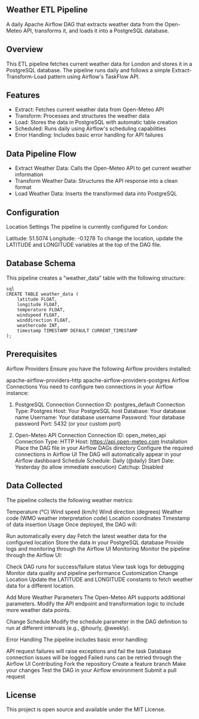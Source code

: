 ## Weather ETL Pipeline
A daily Apache Airflow DAG that extracts weather data from the Open-Meteo API, transforms it, and loads it into a PostgreSQL database.

## Overview
This ETL pipeline fetches current weather data for London and stores it in a PostgreSQL database. The pipeline runs daily and follows a simple Extract-Transform-Load pattern using Airflow's TaskFlow API.

## Features
- Extract: Fetches current weather data from Open-Meteo API
- Transform: Processes and structures the weather data
- Load: Stores the data in PostgreSQL with automatic table creation
- Scheduled: Runs daily using Airflow's scheduling capabilities
- Error Handling: Includes basic error handling for API failures

## Data Pipeline Flow
- Extract Weather Data: Calls the Open-Meteo API to get current weather information
- Transform Weather Data: Structures the API response into a clean format
- Load Weather Data: Inserts the transformed data into PostgreSQL

## Configuration
Location Settings
The pipeline is currently configured for London:

Latitude: 51.5074
Longitude: -0.1278
To change the location, update the LATITUDE and LONGITUDE variables at the top of the DAG file.

## Database Schema
This pipeline creates a "weather_data" table with the following structure:
```
sql
CREATE TABLE weather_data (
    latitude FLOAT,
    longitude FLOAT,
    temperature FLOAT,
    windspeed FLOAT,
    winddirection FLOAT,
    weathercode INT,
    timestamp TIMESTAMP DEFAULT CURRENT_TIMESTAMP
);
```

## Prerequisites
Airflow Providers
Ensure you have the following Airflow providers installed:

apache-airflow-providers-http
apache-airflow-providers-postgres
Airflow Connections
You need to configure two connections in your Airflow instance:

1. PostgreSQL Connection
Connection ID: postgres_default
Connection Type: Postgres
Host: Your PostgreSQL host
Database: Your database name
Username: Your database username
Password: Your database password
Port: 5432 (or your custom port)

2. Open-Meteo API Connection
Connection ID: open_meteo_api
Connection Type: HTTP
Host: https://api.open-meteo.com
Installation
Place the DAG file in your Airflow DAGs directory
Configure the required connections in Airflow UI
The DAG will automatically appear in your Airflow dashboard
Schedule
Schedule: Daily (@daily)
Start Date: Yesterday (to allow immediate execution)
Catchup: Disabled

## Data Collected
The pipeline collects the following weather metrics:

Temperature (°C)
Wind speed (km/h)
Wind direction (degrees)
Weather code (WMO weather interpretation code)
Location coordinates
Timestamp of data insertion
Usage
Once deployed, the DAG will:

Run automatically every day
Fetch the latest weather data for the configured location
Store the data in your PostgreSQL database
Provide logs and monitoring through the Airflow UI
Monitoring
Monitor the pipeline through the Airflow UI:

Check DAG runs for success/failure status
View task logs for debugging
Monitor data quality and pipeline performance
Customization
Change Location
Update the LATITUDE and LONGITUDE constants to fetch weather data for a different location.

Add More Weather Parameters
The Open-Meteo API supports additional parameters. Modify the API endpoint and transformation logic to include more weather data points.

Change Schedule
Modify the schedule parameter in the DAG definition to run at different intervals (e.g., @hourly, @weekly).

Error Handling
The pipeline includes basic error handling:

API request failures will raise exceptions and fail the task
Database connection issues will be logged
Failed runs can be retried through the Airflow UI
Contributing
Fork the repository
Create a feature branch
Make your changes
Test the DAG in your Airflow environment
Submit a pull request

## License
This project is open source and available under the MIT License.

